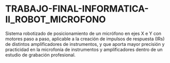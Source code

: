 # TRABAJO-FINAL-INFORMATICA-II_ROBOT_MICROFONO
Sistema robotizado de posicionamiento de un micrófono en ejes X e Y con motores paso a paso, aplicable a la creación de impulsos de respuesta (IRs) de distintos amplificadores de instrumentos, y que aporta mayor precisión y practicidad en la microfonía de instrumentos y amplificadores dentro de un estudio de grabación profesional.
